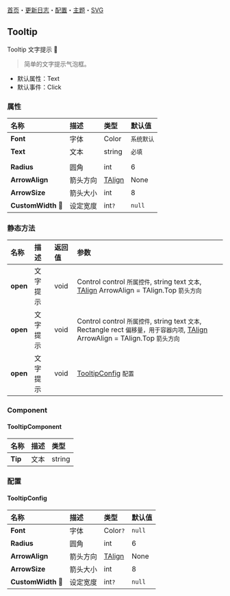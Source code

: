 ﻿[首页](../Home.md)・[更新日志](../UpdateLog.md)・[配置](../Config.md)・[主题](../Theme.md)・[SVG](../SVG.md)

## Tooltip

Tooltip 文字提示 👚

> 简单的文字提示气泡框。

- 默认属性：Text
- 默认事件：Click

### 属性

名称 | 描述 | 类型 | 默认值 |
:--|:--|:--|:--|
**Font** | 字体 | Color | `系统默认` |
**Text** | 文本 | string | `必填` |
||||
**Radius** | 圆角 | int | 6 |
**ArrowAlign** | 箭头方向 | [TAlign](Enum.md#talign) | None |
**ArrowSize** | 箭头大小 | int | 8 |
**CustomWidth** 🔴 | 设定宽度 | int`?` | `null` |

### 静态方法

名称 | 描述 | 返回值 | 参数 |
:--|:--|:--|:--|
**open** | 文字提示 | void | Control control `所属控件`, string text `文本`, [TAlign](Enum.md#talign) ArrowAlign = TAlign.Top `箭头方向` |
**open** | 文字提示 | void | Control control `所属控件`, string text `文本`, Rectangle rect `偏移量，用于容器内项`, [TAlign](Enum.md#talign) ArrowAlign = TAlign.Top `箭头方向` |
**open** | 文字提示 | void | [TooltipConfig](#tooltipconfig) `配置` |


### Component

#### TooltipComponent

名称 | 描述 | 类型 |
:--|:--|:--|
**Tip** | 文本 | string |


### 配置

#### TooltipConfig

名称 | 描述 | 类型 | 默认值 |
:--|:--|:--|:--|
**Font** | 字体 | Color`?` | `null` |
**Radius** | 圆角 | int | 6 |
**ArrowAlign** | 箭头方向 | [TAlign](Enum.md#talign) | None |
**ArrowSize** | 箭头大小 | int | 8 |
**CustomWidth** 🔴 | 设定宽度 | int`?` | `null` |